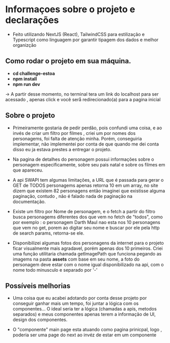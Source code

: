 # Informaçoes sobre o projeto e declarações
- Feito utilizando NextJS (React), TailwindCSS para estilização e Typescript como linguagem por garantir tipagem dos dados e melhor organizção


## Como rodar o projeto em sua máquina.
- **cd challenge-estoa**
- **npm install** 
- **npm run dev**

-> A partir desse momento, no terminal tera um link do localhost para ser acessado , apenas click e você serå redirecionado(a) para a pagina inicial

## Sobre o projeto

- Primeiramente gostaria de pedir perdão, pois confundi uma coisa, e ao invés de criar um filtro por filmes , criei um por nomes dos personagems, foi falta de atenção minha. Porém, conseguiria implementar, não implementei por conta de que quando me dei conta disso eu ja estava prestes a entregar o projeto.

- Na pagina de detalhes do personagem possui informações sobre o personagem especificamente, sobre seu pais natal e sobre os filmes em que apareceu.

- A api SWAPI tem algumas limitações, a URL que é passada para gerar o GET de TODOS personagems apenas retorna 10 em um array, no site dizem que existem 82 personagens então imaginei que existisse alguma paginação, contudo , não é falado nada de paginação na documentação.
    
- Existe um filtro por Nome de personagem, e o fetch a partir do filtro busca personagems diferentes dos que vem no fetch de "todos", como por exemplo : o personagem Darth Maul nao esta nos 10 personagens que vem no get, porem ao digitar seu nome e buscar por ele pela http de search params, retorna-se ele.

- Disponibilizei algumas fotos dos personagens da internet para o projeto ficar visualmente mais agradavel, porém apenas dos 10 primeiros. Criei uma função utilitaria chamada getImagePath que funciona pegando as imagems na pasta **assets** com base em seu nome, a foto do personagem deve estar com o nome igual disponibilizado na api, com o nome todo minusculo e separado por '-'

## Possíveis melhorias

- Uma coisa que eu acabei adotando por conta desse projeto por conseguir ganhar mais um tempo, foi juntar a lógica com os componentes... O ideal seria ter a lógica (chamadas a apis, metodos separados) e meus componentes apenas terem a informação de UI, design dos componentes.

- O "componente" main page esta atuando como pagina prinicpal, logo , poderia ser uma page do next ao invéz de estar em um componente